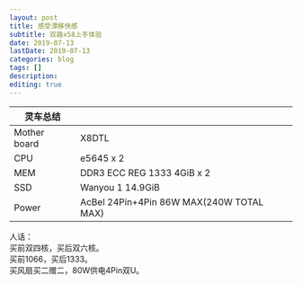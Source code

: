 ```yaml
---
layout: post
title: 感受漂移快感
subtitle: 双路x58上手体验
date: 2019-07-13
lastDate: 2019-07-13
categories: blog
tags: []
description:
editing: true
---
```


|灵车总结||
|---|---|
|Mother board|X8DTL|
|CPU|e5645 x 2|
|MEM|DDR3 ECC REG 1333 4GiB x 2|
|SSD|Wanyou 1 14.9GiB|
|Power|AcBel 24Pin+4Pin 86W MAX(240W TOTAL MAX)|

人话：  
买前双四核，买后双六核。  
买前1066，买后1333。  
买风扇买二赠二，80W供电4Pin双U。  